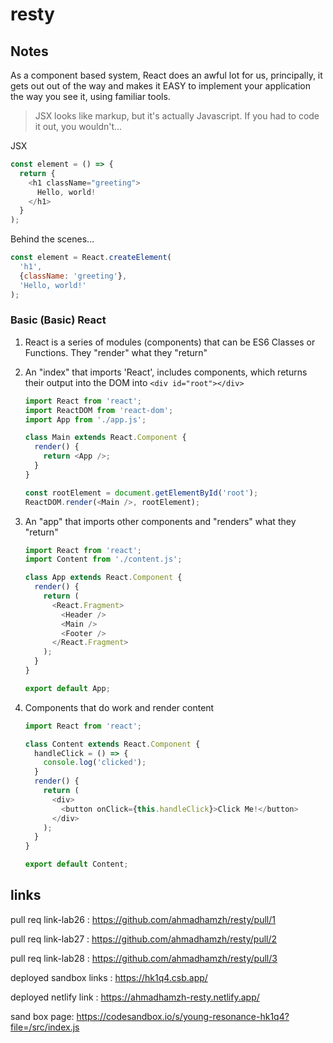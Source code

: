 # resty

## Notes

As a component based system, React does an awful lot for us, principally, it gets out out of the way and makes it EASY to implement your application the way you see it, using familiar tools.

> JSX looks like markup, but it's actually Javascript. If you had to code it out, you wouldn't...

JSX

```javascript
const element = () => {
  return {
    <h1 className="greeting">
      Hello, world!
    </h1>
  }
);
```

Behind the scenes...

```javascript
const element = React.createElement(
  'h1',
  {className: 'greeting'},
  'Hello, world!'
);
```

### Basic (Basic) React

1. React is a series of modules (components) that can be ES6 Classes or Functions. They "render" what they "return"
1. An "index" that imports 'React', includes components, which returns their output into the DOM into `<div id="root"></div>`

   ```javascript
   import React from 'react';
   import ReactDOM from 'react-dom';
   import App from './app.js';

   class Main extends React.Component {
     render() {
       return <App />;
     }
   }

   const rootElement = document.getElementById('root');
   ReactDOM.render(<Main />, rootElement);
   ```

1. An "app" that imports other components and "renders" what they "return"

   ```javascript
   import React from 'react';
   import Content from './content.js';

   class App extends React.Component {
     render() {
       return (
         <React.Fragment>
           <Header />
           <Main />
           <Footer />
         </React.Fragment>
       );
     }
   }

   export default App;

   ```

1. Components that do work and render content

   ```javascript
   import React from 'react';

   class Content extends React.Component {
     handleClick = () => {
       console.log('clicked');
     }
     render() {
       return (
         <div>
           <button onClick={this.handleClick}>Click Me!</button>
         </div>
       );
     }
   }

   export default Content;

   ```

## links 
pull req link-lab26 : https://github.com/ahmadhamzh/resty/pull/1 

pull req link-lab27 : https://github.com/ahmadhamzh/resty/pull/2

pull req link-lab28 : https://github.com/ahmadhamzh/resty/pull/3

deployed sandbox links : https://hk1q4.csb.app/

deployed netlify link : https://ahmadhamzh-resty.netlify.app/

sand box page: https://codesandbox.io/s/young-resonance-hk1q4?file=/src/index.js 

